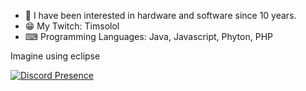 - 👀 I have been interested in hardware and software since 10 years.
- 😁 My Twitch: Timsolol
- ⌨ Programming Languages: Java, Javascript, Phyton, PHP

Imagine using eclipse



[![Discord Presence](https://lanyard.cnrad.dev/api/786948447415566336)](https://discord.com/users/786948447415566336)
